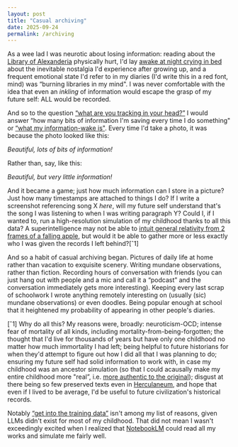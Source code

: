 ```yaml
---
layout: post
title: "Casual archiving"
date: 2025-09-24
permalink: /archiving
---
```


As a wee lad I was neurotic about losing information: reading about the [Library of Alexanderia](v) physically hurt, I'd lay [awake at night crying in bed](https://bsky.app/profile/croissanthology.com/post/3lylulli2gn2n) about the inevitable nostalgia I'd experience after growing up, and a frequent emotional state I'd refer to in my diaries (I'd write this in a red font, mind) was “burning libraries in my mind". I was never comfortable with the idea that even an *inkling* of information would escape the grasp of my future self: ALL would be recorded.


And so to the question [“what are you tracking in your head?”](https://www.lesswrong.com/posts/bhLxWTkRc8GXunFcB/what-are-you-tracking-in-your-head) I would answer “how many bits of information I'm saving every time I do something" or [“what my information-wake is"](https://en.wikipedia.org/wiki/Wake_(physics)). Every time I'd take a photo, it was because the photo looked like this:



*Beautiful, lots of bits of information!*


Rather than, say, like this:



*Beautiful, but very little information!*


And it became a game; just how much information can I store in a picture? Just how many timestamps are attached to things I do? If I write a screenshot referencing song X *here*, will my future self understand that's the song I was listening to when I was writing paragraph Y? Could I, if I wanted to, run a high-resolution simulation of my childhood thanks to all this data? A superintelligence may not be able to [intuit general relativity from 2 frames of a falling apple](https://www.lesswrong.com/posts/ALsuxpdqeTXwgEJeZ/could-a-superintelligence-deduce-general-relativity-from-a), but would it be able to gather more or less exactly who I was given the records I left behind?[ˆ1]


And so a habit of casual archiving began. Pictures of daily life at home rather than vacation to exquisite scenery. Writing mundane observations, rather than fiction. Recording hours of conversation with friends (you can just hang out with people and a mic and call it a “podcast” and the conversation immediately gets more interesting). Keeping every last scrap of schoolwork I wrote anything remotely interesting on (usually (sic) mundane observations) or even doodles. Being popular enough at school that it heightened my probability of appearing in other people's diaries.


[ˆ1] Why do all this? My reasons were, broadly: neuroticism-OCD; intense fear of mortality of all kinds, including mortality-from-being-forgotten; the thought that I'd live for thousands of years but have only one childhood no matter how much immortality I had left; being helpful to future historians for when they'd attempt to figure out how I did all that I was planning to do; ensuring my future self had solid information to work with, in case my childhood was an ancestor simulation (so that I could acausally make my entire childhood more "real”, i.e. [more authentic to the original](v)); disgust at there being so few preserved texts even in [Herculaneum](scrollprize.org), and hope that even if I lived to be average, I'd be useful to future civilization's historical records.

Notably [“get into the training data”](https://gwern.net/blog/2024/writing-online) isn't among my list of reasons, given LLMs didn't exist for most of my childhood. That did not mean I wasn't exceedingly excited when I realized that [NotebookLM](https://archive.is/Yo3to) could read all my works and simulate me fairly well.
